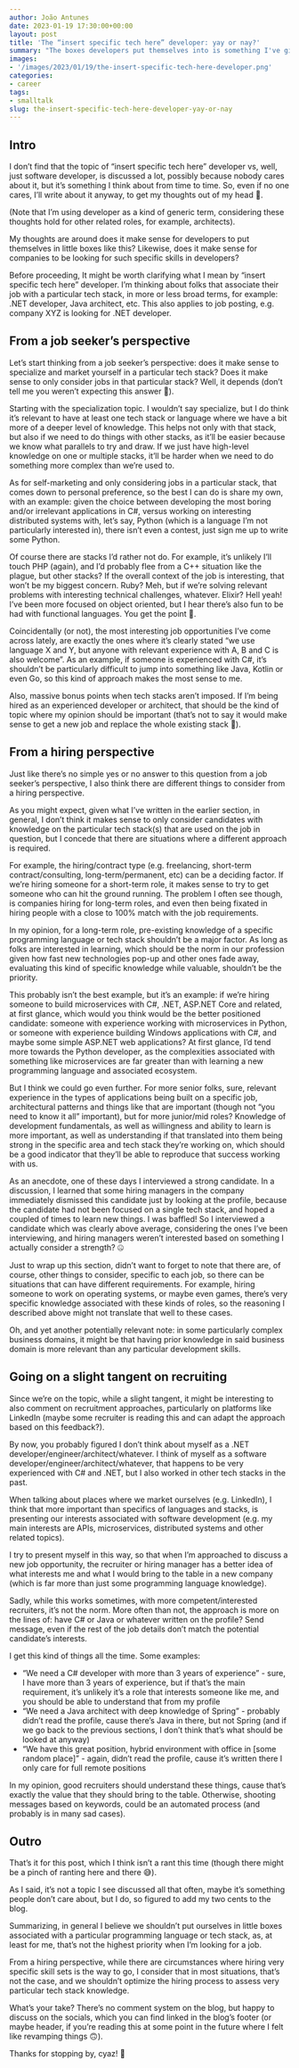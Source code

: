 ```yaml
---
author: João Antunes
date: 2023-01-19 17:30:00+00:00
layout: post
title: 'The “insert specific tech here” developer: yay or nay?'
summary: "The boxes developers put themselves into is something I've given some thought over time. Probably not something folks think about much, but figured I'd write a post about it anyway."
images:
- '/images/2023/01/19/the-insert-specific-tech-here-developer.png'
categories:
- career
tags:
- smalltalk
slug: the-insert-specific-tech-here-developer-yay-or-nay
---
```


## Intro

I don’t find that the topic of “insert specific tech here” developer vs, well, just software developer, is discussed a lot, possibly because nobody cares about it, but it’s something I think about from time to time. So, even if no one cares, I’ll write about it anyway, to get my thoughts out of my head 🙂.

(Note that I’m using developer as a kind of generic term, considering these thoughts hold for other related roles, for example, architects).

My thoughts are around does it make sense for developers to put themselves in little boxes like this? Likewise, does it make sense for companies to be looking for such specific skills in developers?

Before proceeding, It might be worth clarifying what I mean by “insert specific tech here” developer. I’m thinking about folks that associate their job with a particular tech stack, in more or less broad terms, for example: .NET developer, Java architect, etc. This also applies to job posting, e.g. company XYZ is looking for .NET developer.

## From a job seeker’s perspective

Let’s start thinking from a job seeker’s perspective: does it make sense to specialize and market yourself in a particular tech stack? Does it make sense to only consider jobs in that particular stack? Well, it depends (don’t tell me you weren’t expecting this answer 🤣).

Starting with the specialization topic. I wouldn’t say specialize, but I do think it’s relevant to have at least one tech stack or language where we have a bit more of a deeper level of knowledge. This helps not only with that stack, but also if we need to do things with other stacks, as it’ll be easier because we know what parallels to try and draw. If we just have high-level knowledge on one or multiple stacks, it’ll be harder when we need to do something more complex than we’re used to.

As for self-marketing and only considering jobs in a particular stack, that comes down to personal preference, so the best I can do is share my own, with an example: given the choice between developing the most boring and/or irrelevant applications in C#, versus working on interesting distributed systems with, let’s say, Python (which is a language I’m not particularly interested in), there isn’t even a contest, just sign me up to write some Python.

Of course there are stacks I’d rather not do. For example, it’s unlikely I’ll touch PHP (again), and I’d probably flee from a C++ situation like the plague, but other stacks? If the overall context of the job is interesting, that won’t be my biggest concern. Ruby? Meh, but if we’re solving relevant problems with interesting technical challenges, whatever. Elixir? Hell yeah! I’ve been more focused on object oriented, but I hear there’s also fun to be had with functional languages. You get the point 🙂.

Coincidentally (or not), the most interesting job opportunities I’ve come across lately, are exactly the ones where it’s clearly stated “we use language X and Y, but anyone with relevant experience with A, B and C is also welcome”. As an example, if someone is experienced with C#, it’s shouldn’t be particularly difficult to jump into something like Java, Kotlin or even Go, so this kind of approach makes the most sense to me.

Also, massive bonus points when tech stacks aren’t imposed. If I’m being hired as an experienced developer or architect, that should be the kind of topic where my opinion should be important (that’s not to say it would make sense to get a new job and replace the whole existing stack 🤣).

## From a hiring perspective

Just like there’s no simple yes or no answer to this question from a job seeker’s perspective, I also think there are different things to consider from a hiring perspective.

As you might expect, given what I’ve written in the earlier section, in general, I don’t think it makes sense to only consider candidates with knowledge on the particular tech stack(s) that are used on the job in question, but I concede that there are situations where a different approach is required. 

For example, the hiring/contract type (e.g. freelancing, short-term contract/consulting, long-term/permanent, etc) can be a deciding factor. If we’re hiring someone for a short-term role, it makes sense to try to get someone who can hit the ground running. The problem I often see though, is companies hiring for long-term roles, and even then being fixated in hiring people with a close to 100% match with the job requirements.

In my opinion, for a long-term role, pre-existing knowledge of a specific programming language or tech stack shouldn’t be a major factor. As long as folks are interested in learning, which should be the norm in our profession given how fast new technologies pop-up and other ones fade away, evaluating this kind of specific knowledge while valuable, shouldn’t be the priority.

This probably isn’t the best example, but it’s an example: if we’re hiring someone to build microservices with C#, .NET, ASP.NET Core and related, at first glance, which would you think would be the better positioned candidate: someone with experience working with microservices in Python, or someone with experience building Windows applications with C#, and maybe some simple ASP.NET web applications? At first glance, I’d tend more towards the Python developer, as the complexities associated with something like microservices are far greater than with learning a new programming language and associated ecosystem.

But I think we could go even further. For more senior folks, sure, relevant experience in the types of applications being built on a specific job, architectural patterns and things like that are important (though not “you need to know it all” important), but for more junior/mid roles? Knowledge of development fundamentals, as well as willingness and ability to learn is more important, as well as understanding if that translated into them being strong in the specific area and tech stack they’re working on, which should be a good indicator that they’ll be able to reproduce that success working with us.

As an anecdote, one of these days I interviewed a strong candidate. In a discussion, I learned that some hiring managers in the company immediately dismissed this candidate just by looking at the profile, because the candidate had not been focused on a single tech stack, and hoped a coupled of times to learn new things. I was baffled! So I interviewed a candidate which was clearly above average, considering the ones I’ve been interviewing, and hiring managers weren’t interested based on something I actually consider a strength? 🤐

Just to wrap up this section, didn’t want to forget to note that there are, of course, other things to consider, specific to each job, so there can be situations that can have different requirements. For example, hiring someone to work on operating systems, or maybe even games, there’s very specific knowledge associated with these kinds of roles, so the reasoning I described above might not translate that well to these cases.

Oh, and yet another potentially relevant note: in some particularly complex business domains, it might be that having prior knowledge in said business domain is more relevant than any particular development skills.

## Going on a slight tangent on recruiting

Since we’re on the topic, while a slight tangent, it might be interesting to also comment on recruitment approaches, particularly on platforms like LinkedIn (maybe some recruiter is reading this and can adapt the approach based on this feedback?).

By now, you probably figured I don’t think about myself as a .NET developer/engineer/architect/whatever. I think of myself as a software developer/engineer/architect/whatever, that happens to be very experienced with C# and .NET, but I also worked in other tech stacks in the past.

When talking about places where we market ourselves (e.g. LinkedIn), I think that more important than specifics of languages and stacks, is presenting our interests associated with software development (e.g. my main interests are APIs, microservices, distributed systems and other related topics).

I try to present myself in this way, so that when I’m approached to discuss a new job opportunity, the recruiter or hiring manager has a better idea of what interests me and what I would bring to the table in a new company (which is far more than just some programming language knowledge).

Sadly, while this works sometimes, with more competent/interested recruiters, it’s not the norm. More often than not, the approach is more on the lines of: have C# or Java or whatever written on the profile? Send message, even if the rest of the job details don’t match the potential candidate’s interests.

I get this kind of things all the time. Some examples:

- “We need a C# developer with more than 3 years of experience” - sure, I have more than 3 years of experience, but if that’s the main requirement, it’s unlikely it’s a role that interests someone like me, and you should be able to understand that from my profile
- “We need a Java architect with deep knowledge of Spring” - probably didn’t read the profile, cause there’s Java in there, but not Spring (and if we go back to the previous sections, I don’t think that’s what should be looked at anyway)
- “We have this great position, hybrid environment with office in [some random place]” - again, didn’t read the profile, cause it’s written there I only care for full remote positions

In my opinion, good recruiters should understand these things, cause that’s exactly the value that they should bring to the table. Otherwise, shooting messages based on keywords, could be an automated process (and probably is in many sad cases).

## Outro

That’s it for this post, which I think isn’t a rant this time (though there might be a pinch of ranting here and there 😅).

As I said, it’s not a topic I see discussed all that often, maybe it’s something people don’t care about, but I do, so figured to add my two cents to the blog.

Summarizing, in general I believe we shouldn’t put ourselves in little boxes associated with a particular programming language or tech stack, as, at least for me, that’s not the highest priority when I’m looking for a job.

From a hiring perspective, while there are circumstances where hiring very specific skill sets is the way to go, I consider that in most situations, that’s not the case, and we shouldn’t optimize the hiring process to assess very particular tech stack knowledge.

What’s your take? There’s no comment system on the blog, but happy to discuss on the socials, which you can find linked in the blog’s footer (or maybe header, if you’re reading this at some point in the future where I felt like revamping things 🙃).

Thanks for stopping by, cyaz! 👋
